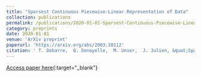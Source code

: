 ```yaml
---
title: "Sparsest Continuous Piecewise-Linear Representation of Data"
collection: publications
permalink: /publications/2020-01-01-Sparsest-Continuous-Piecewise-Linear-Representation-of-Data
category: preprints
date: 2020-01-01
venue: 'ArXiv preprint'
paperurl: 'https://arxiv.org/abs/2003.10112'
citation: ' T. Debarre,  Q. Denoyelle,  M. Unser,  J. Julien, &quot;Sparsest Continuous Piecewise-Linear Representation of Data.&quot; <i>ArXiv preprint</i>, 2020.'
---
```

[Access paper here](https://arxiv.org/abs/2003.10112){:target="_blank"}

